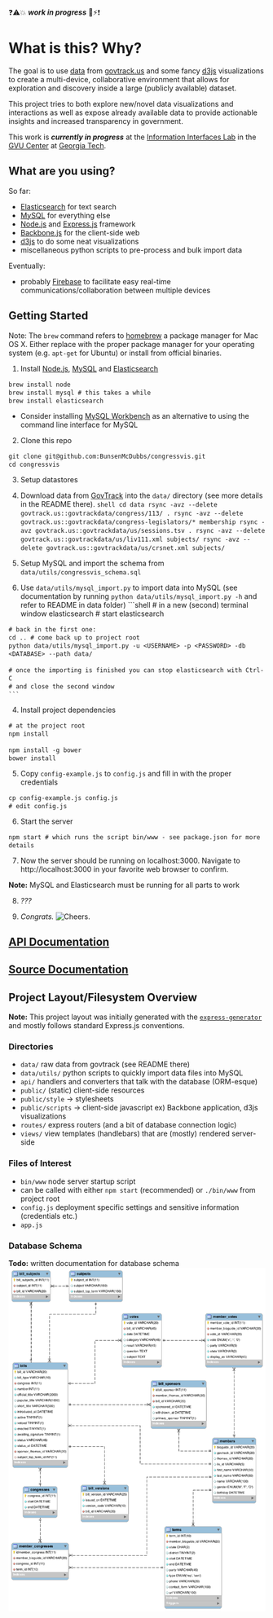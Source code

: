 :question::warning::boom: ***work in progress*** :construction::zap::exclamation:

# What is this? Why?

The goal is to use [data](https://www.govtrack.us/developers/data) from
[govtrack.us](https://www.govtrack.us/) and some fancy [d3js](http://d3js.org/)
visualizations to create a multi-device, collaborative environment that allows
for exploration and discovery inside a large (publicly available) dataset.

This project tries to both explore new/novel data visualizations and
interactions as well as expose already available data to provide actionable
insights and increased transparency in government.

This work is ***currently in progress*** at the
[Information Interfaces Lab](http://www.cc.gatech.edu/gvu/ii/) in the
[GVU Center](http://www.gvu.gatech.edu/) at
[Georgia Tech](http://www.gatech.edu/).

## What are you using?

So far:
  - [Elasticsearch](https://www.elastic.co/products/elasticsearch) for text search
  - [MySQL](https://www.mysql.com/) for everything else
  - [Node.js](https://nodejs.org/en/) and
      [Express.js](http://expressjs.com/en/index.html) framework
  - [Backbone.js](http://backbonejs.org/) for the client-side web
  - [d3js](http://d3js.org/) to do some neat visualizations
  - miscellaneous python scripts to pre-process and bulk import data

Eventually:
 - probably [Firebase](https://www.firebase.com/) to facilitate easy real-time
 communications/collaboration between multiple devices

## Getting Started
Note: The `brew` command refers to [homebrew](http://brew.sh/) a package manager
for Mac OS X. Either replace with the proper package manager for your operating
system (e.g. `apt-get` for Ubuntu) or install from official binaries.

1. Install [Node.js](https://nodejs.org/en/), [MySQL](https://www.mysql.com/)
  and [Elasticsearch](https://www.elastic.co/products/elasticsearch)
  ```shell
  brew install node
  brew install mysql # this takes a while
  brew install elasticsearch
  ```
  - Consider installing
    [MySQL Workbench](https://www.mysql.com/products/workbench/) as an
    alternative to using the command line interface for MySQL

2. Clone this repo
  ```shell
  git clone git@github.com:BunsenMcDubbs/congressvis.git
  cd congressvis
  ```

3. Setup datastores

  1. Download data from [GovTrack](https://www.govtrack.us/developers/data) into
    the `data/` directory (see more details in the README there).
    ```shell
    cd data
    rsync -avz --delete govtrack.us::govtrackdata/congress/113/ .
    rsync -avz --delete govtrack.us::govtrackdata/congress-legislators/* membership
    rsync -avz govtrack.us::govtrackdata/us/sessions.tsv .
    rsync -avz --delete govtrack.us::govtrackdata/us/liv111.xml subjects/
    rsync -avz --delete govtrack.us::govtrackdata/us/crsnet.xml subjects/
    ```

  2. Setup MySQL and import the schema from `data/utils/congressvis_schema.sql`

  3. Use `data/utils/mysql_import.py` to import data into MySQL (see documentation by
    running `python data/utils/mysql_import.py -h` and refer to README in data folder)
    ```shell
    # in a new (second) terminal window
    elasticsearch # start elasticsearch

    # back in the first one:
    cd .. # come back up to project root
    python data/utils/mysql_import.py -u <USERNAME> -p <PASSWORD> -db <DATABASE> --path data/

    # once the importing is finished you can stop elasticsearch with Ctrl-C
    # and close the second window
    ```

4. Install project dependencies
  ```shell
  # at the project root
  npm install

  npm install -g bower
  bower install
  ```
5. Copy `config-example.js` to `config.js` and fill in with the proper credentials
  ```shell
  cp config-example.js config.js
  # edit config.js
  ```

6. Start the server
  ```shell
  npm start # which runs the script bin/www - see package.json for more details
  ```

7. Now the server should be running on localhost:3000. Navigate to
  http://localhost:3000 in your favorite web browser to confirm.

  **Note:** MySQL and Elasticsearch must be running for all parts to work

8. *???*

9. *Congrats.* ![Cheers.](http://pixel.nymag.com/imgs/daily/vulture/2015/gifs/leo-toast-9.w529.h352.gif)

## [API Documentation](http://bunsenmcdubbs.github.io/congressvis/api/)

## [Source Documentation](http://bunsenmcdubbs.github.io/congressvis/source/)

## Project Layout/Filesystem Overview

**Note:** This project layout was initially generated with the
[`express-generator`](http://expressjs.com/en/starter/generator.html)
and mostly follows standard Express.js conventions.

### Directories

 - `data/` raw data from govtrack (see README there)
  - `data/utils/` python scripts to quickly import data files into MySQL
 - `api/` handlers and converters that talk with the database (ORM-esque)
 - `public/` (static) client-side resources
  - `public/style` -> stylesheets
  - `public/scripts` -> client-side javascript ex) Backbone application,
  d3js visualizations
 - `routes/` express routers (and a bit of database connection logic)
 - `views/` view templates (handlebars) that are (mostly) rendered server-side

### Files of Interest
 - `bin/www` node server startup script
  - can be called with either `npm start` (recommended) or `./bin/www` from
  project root
 - `config.js` deployment specific settings and sensitive information
 (credentials etc.)
 - `app.js`

### Database Schema

**Todo:** written documentation for database schema
![mysql database diagram](https://raw.githubusercontent.com/BunsenMcDubbs/congressvis/master/data/utils/schema_diagram.png)
